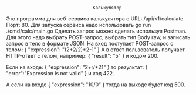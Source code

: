                                      Калькулятор
Это программа для веб-сервиса калькулятора c URL: /api/v1/calculate.
Порт: 80.
Для запуска сервиса надо использовать go run ./cmd/calc/main.go
Сделать запрос можно сделать используя Postman.
Для этого надо выбрать POST-запрос, выбрать тип Body raw, и записать запрос в тело в формате JSON.
На вход поступает POST-запрос с телом:
{
  "expression": "(2+2/2)*2-1"
}
А в ответ пользователь получает HTTP-ответ с телом, например:
{
  "result": "5"
}
и кодом 200.

Если на входе:
{
 "expression": "2+r/*21"
}
то результат:
{
 "error":"Expression is not valid"
}
и код 422.

А если на входе
{
 "expression": "10/0"
}
тогда на выходе будет код 500.
